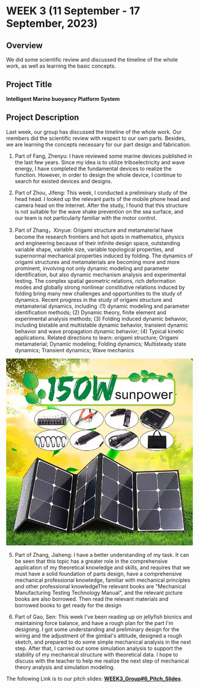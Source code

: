 # WEEK 3 (11 September - 17 September, 2023)

## Overview
  We did some scientific review and discussed the timeline of the whole work, as well as learning the basic concepts.
## Project Title
**Intelligent Marine buoyancy Platform System**

## Project Description
Last week, our group has discussed the timeline of the whole work. Our members did the scientific review
with respect to our own parts. Besides, we are learning the concepts necessary for our part design and fabrication.

1. Part of Fang, Zhenyu: I have reviewed some marine devices published in the last few years. Since my idea is to utilize
triboelectricity and wave energy, I have completed the fundamental devices to realize the function. However, in order to design
the whole device, I continue to search for existed devices and designs.

2. Part of Zhou, Jifeng: This week, I conducted a preliminary study of the head head.
I looked up the relevant parts of the mobile phone head and camera head on the Internet.
After the study, I found that this structure is not suitable for the wave shake prevention on the sea surface,
and our team is not particularly familiar with the motor control.

3. Part of Zhang，Xinyue: Origami structure and metamaterial have become the research frontiers and hot spots in mathematics,
physics and engineering because of their infinite design space, outstanding variable shape, variable size, variable topological properties,
and supernormal mechanical properties induced by folding. The dynamics of origami structures and metamaterials are becoming more and more prominent,
involving not only dynamic modeling and parameter identification, but also dynamic mechanism analysis and experimental testing.
The complex spatial geometric relations, rich deformation modes and globally strong nonlinear constitutive
relations induced by folding bring many new challenges and opportunities to the study of dynamics.
Recent progress in the study of origami structure and metamaterial dynamics, including :(1) dynamic modeling and parameter identification methods; (2) Dynamic theory, finite element and experimental analysis methods; (3) Folding induced dynamic behavior, including bistable and multistable dynamic behavior, transient dynamic behavior and wave propagation dynamic behavior; (4) Typical kinetic applications.
Related directions to learn: origami structure; Origami metamaterial; Dynamic modeling; Folding dynamics; Multisteady state dynamics; Transient dynamics; Wave mechanics

![Picture](https://github.com/SCi-winner/SCI.github.io/blob/main/img/Week3.jpg?raw=true)

5. Part of Zhang, Jiaheng: I have a better understanding of my task. It can be seen that this topic has a greater
role in the comprehensive application of my theoretical knowledge and skills, and requires that we must
have a solid foundation of parts design, have a comprehensive mechanical professional knowledge, familiar
with mechanical principles and other professional knowledgeThe relevant books are "Mechanical Manufacturing
Testing Technology Manual", and the relevant picture books are also borrowed. Then read the relevant materials
and borrowed books to get ready for the design

6. Part of Gao, Sen: This week I've been reading up on jellyfish bionics and maintaining force balance,
and have a rough plan for the part I'm designing. I got some understanding and preliminary design for
the wiring and the adjustment of the gimbal's attitude, designed a rough sketch, and prepared to do
some simple mechanical analysis in the next step. After that, I carried out some simulation analysis
to support the stability of my mechanical structure with theoretical data. I hope to discuss with the
teacher to help me realize the next step of mechanical theory analysis and simulation modeling.

The following Link is to our pitch slides:
[**WEEK3_Group#6_Pitch_Slides**](https://maifile.cn/est/d3126949995486/pdf).
